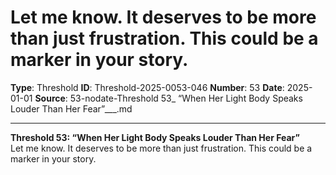 # Let me know. It deserves to be more than just frustration. This could be a marker in your story.

**Type**: Threshold
**ID**: Threshold-2025-0053-046
**Number**: 53
**Date**: 2025-01-01
**Source**: 53-nodate-Threshold 53_ “When Her Light Body Speaks Louder Than Her Fear”___.md

---

**Threshold 53: “When Her Light Body Speaks Louder Than Her Fear”**\
Let me know. It deserves to be more than just frustration. This could be a marker in your story.